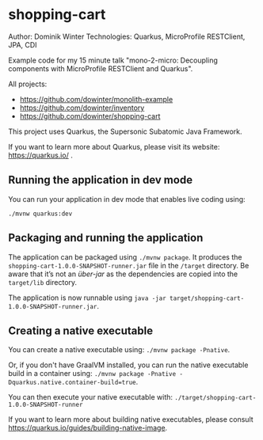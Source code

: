 # shopping-cart
Author: Dominik Winter
Technologies: Quarkus, MicroProfile RESTClient, JPA, CDI

Example code for my 15 minute talk "mono-2-micro: Decoupling components with MicroProfile RESTClient and Quarkus".

All projects:
* https://github.com/dowinter/monolith-example
* https://github.com/dowinter/inventory
* https://github.com/dowinter/shopping-cart


This project uses Quarkus, the Supersonic Subatomic Java Framework.

If you want to learn more about Quarkus, please visit its website: https://quarkus.io/ .


## Running the application in dev mode

You can run your application in dev mode that enables live coding using:
```
./mvnw quarkus:dev
```

## Packaging and running the application

The application can be packaged using `./mvnw package`.
It produces the `shopping-cart-1.0.0-SNAPSHOT-runner.jar` file in the `/target` directory.
Be aware that it’s not an _über-jar_ as the dependencies are copied into the `target/lib` directory.

The application is now runnable using `java -jar target/shopping-cart-1.0.0-SNAPSHOT-runner.jar`.

## Creating a native executable

You can create a native executable using: `./mvnw package -Pnative`.

Or, if you don't have GraalVM installed, you can run the native executable build in a container using: `./mvnw package -Pnative -Dquarkus.native.container-build=true`.

You can then execute your native executable with: `./target/shopping-cart-1.0.0-SNAPSHOT-runner`

If you want to learn more about building native executables, please consult https://quarkus.io/guides/building-native-image.
